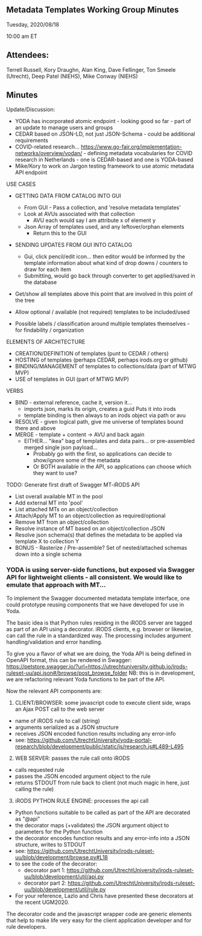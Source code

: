 ## Metadata Templates Working Group Minutes

Tuesday, 2020/08/18

10:00 am ET

## Attendees:

Terrell Russell, Kory Draughn, Alan King, Dave Fellinger, Ton Smeele (Utrecht), Deep Patel (NIEHS), Mike Conway (NIEHS)

## Minutes

Update/Discussion:

 - YODA has incorporated atomic endpoint - looking good so far - part of an update to manage users and groups
 - CEDAR based on JSON-LD, not just JSON-Schema - could be additional requirements
 - COVID-related research... https://www.go-fair.org/implementation-networks/overview/vodan/  - defining metadata vocabularies for COVID research in Netherlands - one is CEDAR-based and one is YODA-based
 - Mike/Kory to work on Jargon testing framework to use atomic metadata API endpoint

USE CASES

 - GETTING DATA FROM CATALOG INTO GUI
    - From GUI - Pass a collection, and 'resolve metadata templates'
    - Look at AVUs associated with that collection
        - AVU each would say I am attribute x of element y
    - Json Array of templates used, and any leftover/orphan elements
        - Return this to the GUI

 - SENDING UPDATES FROM GUI INTO CATALOG
    - Gui, click pencil/edit icon… then editor would be informed by the template information about what kind of drop downs / counters to draw for each item
    - Submitting, would go back through converter to get applied/saved in the database

 - Get/show all templates above this point that are involved in this point of the tree

 - Allow optional / available (not required) templates to be included/used

 - Possible labels / classification around multiple templates themselves - for findability / organization

ELEMENTS OF ARCHITECTURE

 - CREATION/DEFINITION of templates (punt to CEDAR / others)
 - HOSTING of templates (perhaps CEDAR, perhaps irods.org or github)
 - BINDING/MANAGEMENT of templates to collections/data (part of MTWG MVP)
 - USE of templates in GUI (part of MTWG MVP)

VERBS

 - BIND - external reference, cache it, version it…
    - imports json, marks its origin, creates a guid Puts it into irods
    - template binding is then always to an irods object via path or avu 
 - RESOLVE - given logical path, give me universe of templates bound there and above
 - MERGE - template + content -> AVU and back again
    - EITHER... "ikea" bag of templates and data pairs… or pre-assembled merged single json payload…
        - Probably go with the first, so applications can decide to show/ignore some of the metadata
        - Or BOTH available in the API, so applications can choose which they want to use?

TODO: Generate first draft of Swagger MT-iRODS API
 - List overall available MT in the pool
 - Add external MT into 'pool'
 - List attached MTs on an object/collection
 - Attach/Apply MT to an object/collection as required/optional
 - Remove MT from an object/collection
 - Resolve instance of MT based on an object/collection JSON
 - Resolve json schema(s) that defines the metadata to be applied via template X to collection Y
 - BONUS - Rasterize / Pre-assemble? Set of nested/attached schemas down into a single schema
 
### YODA is using server-side functions, but exposed via Swagger API for lightweight clients - all consistent.   We would like to emulate that approach with MT...

To implement the Swagger documented metadata template interface, one could prototype reusing components that we have developed for use in Yoda.

The basic idea is that Python rules residing in the iRODS server are tagged as part of an API using a decorator. iRODS clients, e.g. browser or likewise, can call the rule in a standardized way. The processing includes argument handling/validation and error handling.

To give you a flavor of what we are doing, the Yoda API is being defined in OpenAPI format, this can be rendered in Swagger:
  https://petstore.swagger.io/?url=https://utrechtuniversity.github.io/irods-ruleset-uu/api.json#/browse/post_browse_folder
NB: this is in development, we are refactoring relevant Yoda functions to be part of the API.

Now the relevant API components are:

1) CLIENT/BROWSER: some javascript code to execute client side, wraps an Ajax POST call to the web server
 - name of iRODS rule to call (string)
 - arguments serialized as a JSON structure
 - receives JSON encoded function results including any error-info
 - see: https://github.com/UtrechtUniversity/yoda-portal-research/blob/development/public/static/js/research.js#L489-L495

2) WEB SERVER: passes the rule call onto iRODS
 - calls requested rule
 - passes the JSON encoded argument object to the rule
 - returns STDOUT from rule back to client (not much magic in here, just calling the rule)

3) iRODS PYTHON RULE ENGINE: processes the api call
 - Python functions suitable to be called as part of the API are decorated as "@api"
 - the decorator maps (+validates) the JSON argument object to parameters for the Python function
 - the decorator encodes function results and any error-info into a JSON structure, writes to STDOUT
 - see: https://github.com/UtrechtUniversity/irods-ruleset-uu/blob/development/browse.py#L18
 - to see the code of the decorator:
     - decorator part 1: https://github.com/UtrechtUniversity/irods-ruleset-uu/blob/development/util/api.py
     - decorator part 2: https://github.com/UtrechtUniversity/irods-ruleset-uu/blob/development/util/rule.py
 - For your reference, Lazlo and Chris have presented these decorators at the recent UGM2020.

The decorator code and the javascript wrapper code are generic elements that help to make life very easy for the client application developer and for rule developers.

